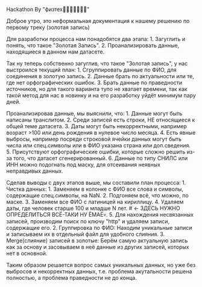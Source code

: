 Hackathon By "физтех🤘😈🤟🤟💪😎💪"

Доброе утро, это неформальная документация к нашему решению по первому треку (золотая запись)

Для разработки процесса нам понадобятся два этапа:
	1. Загуглить и понять, что такое "Золотая Запись".
	2. Проанализировать данные, находящиеся в данном нам датасете.

Так ну теперь собственно загуглив, что такое "Золотая запись", у нас выстроился текущий план:
	1. Сгруппировать данные по ФИО, для соединения в золотую запись.
 	2. Данные брать по актуальности или те, где нет орфографических ошибок.
  	3. Брать данные по праведности источников, но для такого варианта тупо не хватает времени,
	так как такой метод для нас в новинку и на его разработку уйдёт минимум пару дней.

Проанализировав данные, мы выяснили, что:
	1. Данные могут быть написаны транслитом.
 	2. Среди записей есть строки, НЕ относящиеся к общей теме датасета.
  	3. Даты могут быть некорректными, например возраст >100 или день рождения в нулевое число месяца.
   	4. Есть явные выбросы, например посреди строковой ячейки данных могут
	быть числа или спец.символы или в ФИО указана страна или доп.сведения.
	5. Присутствуют орфографические ошибки, которые сложно решить из-за того, что датасет сгенерированный.
 	6. Данные по типу СНИЛС или ИНН можно подогнать под маску, для отсеивания неявных неправдивых данных.

Сделав выводы с двух этапов выше, мы составили план процесса:
	1. Чистка данных:
		1. Заменяем в колонке с ФИО все слова и символы, содержащие спец.символы, на NaN.
  		2. Подгоняем всё, что можно, по маске.
		3. Заменяем все ФИО с латиницей на кириллицу.
  		4. Удаляем даты, где человек старше 100 и младше N лет. # <- ЗДЕСЬ НУЖНО ОПРЕДЕЛИТЬСЯ ВСЁ-ТАКИ НУ ЁМАЁ💀.
		5. Для нахождения несвязанных записей, производим поиск по ключу "http" и удаляем записи, содержащие его.
 	2. Группировка по ФИО: Находим уникальные записи и записываем их в отдельный файл для удобного слияния.
  	3. Merge(слияние) записей в золотые: Берём самую актуальную запись как за основу
	и засовываем в неё данные из других записей, которых нет в основной.

Таким образом решается вопрос самых уникальных данных, но уже без выбросов и некорректных данных,
т.е. проблема акутальности решена полностью, а проблема праведности не до конца.
